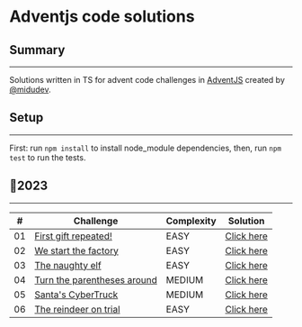 # Adventjs code solutions

## Summary

---

Solutions written in TS for advent code challenges in [AdventJS](https://adventjs.dev/) created by [@midudev](https://github.com/midudev/).

## Setup

---

First: run `npm install` to install node_module dependencies, then, run `npm test` to run the tests.

## 🎄2023

---

| #   | Challenge                                                                | Complexity | Solution                                                            |
| --- | ------------------------------------------------------------------------ | ---------- | ------------------------------------------------------------------- |
| 01  | [First gift repeated!](https://adventjs.dev/en/challenges/2023/1)        | EASY       | [Click here](https://github.com/inanocs/adventjs/tree/main/2023/01) |
| 02  | [We start the factory](https://adventjs.dev/en/challenges/2023/2)        | EASY       | [Click here](https://github.com/inanocs/adventjs/tree/main/2023/02) |
| 03  | [The naughty elf](https://adventjs.dev/en/challenges/2023/3)             | EASY       | [Click here](https://github.com/inanocs/adventjs/tree/main/2023/03) |
| 04  | [Turn the parentheses around](https://adventjs.dev/en/challenges/2023/4) | MEDIUM     | [Click here](https://github.com/inanocs/adventjs/tree/main/2023/04) |
| 05  | [Santa's CyberTruck](https://adventjs.dev/en/challenges/2023/5)          | MEDIUM     | [Click here](https://github.com/inanocs/adventjs/tree/main/2023/05) |
| 06  | [The reindeer on trial](https://adventjs.dev/en/challenges/2023/6)       | EASY       | [Click here](https://github.com/inanocs/adventjs/tree/main/2023/06) |
